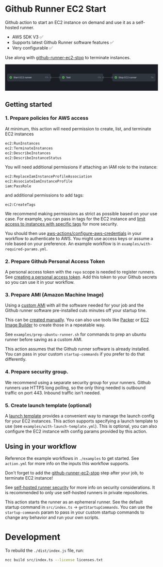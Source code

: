 # Github Runner EC2 Start

Github action to start an EC2 instance on demand and use it as a self-hosted runner.

- AWS SDK V3 :white_check_mark:
- Supports latest Github Runner software features :white_check_mark:
- Very configurable :white_check_mark:

Use along with [github-runner-ec2-stop](https://github.com/rogisolorzano/github-runner-ec2-stop) to terminate instances.

![workflow example image](docs/workflow.png)

## Getting started

### 1. Prepare policies for AWS access

At minimum, this action will need permission to create, list, and terminate EC2 instances

```
ec2:RunInstances
ec2:TerminateInstances
ec2:DescribeInstances
ec2:DescribeInstanceStatus
```

You will need additional permissions if attaching an IAM role to the instance:

```
ec2:ReplaceIamInstanceProfileAssociation
ec2:AssociateIamInstanceProfile
iam:PassRole
```

and additional permissions to add tags:

```
ec2:CreateTags
```

We recommend making permissions as strict as possible based on your use case. For example, you can pass in tags for the EC2 instance and [limit access to instances with specific tags](https://docs.aws.amazon.com/AWSEC2/latest/UserGuide/control-access-with-tags.html) for more security.

You should then use [aws-actions/configure-aws-credentials](https://github.com/aws-actions/configure-aws-credentials) in your workflow to authenticate to AWS. You might use access keys or assume a role based on your preference. An example workflow is in `examples/with-required-params.yml`.

### 2. Prepare Github Personal Access Token

A personal access token with the `repo` scope is needed to register runners. See [creating a personal access token](https://docs.github.com/en/authentication/keeping-your-account-and-data-secure/creating-a-personal-access-token). Add this token to your Github secrets so you can use it in your workflow.

### 3. Prepare AMI (Amazon Machine Image)

Using a [custom AMI](https://docs.aws.amazon.com/AWSEC2/latest/UserGuide/AMIs.html) with all the software needed for your job and the Github runner software pre-installed cuts minutes off your startup tine.

This can be [created manually](https://docs.aws.amazon.com/toolkit-for-visual-studio/latest/user-guide/tkv-create-ami-from-instance.html). You can also use tools like [Packer](https://www.packer.io/) or [EC2 Image Builder](https://aws.amazon.com/image-builder/) to create those in a repeatable way.

See `examples/prep-ubuntu-runner.sh` for commands to prep an ubuntu runner before saving as a custom AMI.

This action assumes that the Github runner software is already installed. You can pass in your custom `startup-commands` if you prefer to do that differently.

### 4. Prepare security group.

We recommend using a separate security group for your runners. Github runners use HTTPS long polling, so the only thing needed is outbound traffic on port 443. Inbound traffic isn't needed.

### 5. Create launch template (optional)

A [launch template](https://docs.aws.amazon.com/AWSEC2/latest/UserGuide/ec2-launch-templates.html) provides a convenient way to manage the launch config for your EC2 instances. This action supports specifying a launch template to use (see `examples/with-launch-template.yml`). This is optional, you can also configure the EC2 instance with config params provided by this action.

## Using in your workflow

Reference the example workflows in `./examples` to get started. See `action.yml` for more info on the inputs this workflow supports.

Don't forget to add the [github-runner-ec2-stop](https://github.com/rogisolorzano/github-runner-ec2-stop) step after your job, to terminate EC2 instance!

See [self-hosted runner security](https://docs.github.com/en/actions/hosting-your-own-runners/about-self-hosted-runners#self-hosted-runner-security) for more info on security considerations. It is recommended to only use self-hosted runners in private repositories.

This action starts the runner as an ephemeral runner. See the default startup command in `src/index.ts` -> `getStartupCommands`. You can use the `startup-commands` param to pass in your custom startup commands to change any behavior and run your own scripts.

# Development

To rebuild the `./dist/index.js` file, run:

```sh
ncc build src/index.ts --license licenses.txt
```
